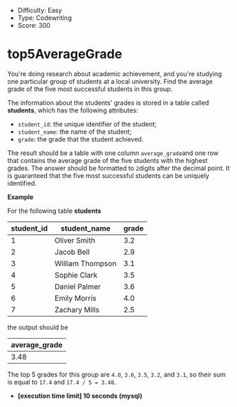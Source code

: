 - Difficulty: Easy
- Type: Codewriting
- Score: 300

# top5AverageGrade

You're doing research about academic achievement, and you're studying one particular group of students at a local university. Find the average grade of the five most successful students in this group.

The information about the students' grades is stored in a table called **students**, which has the following attributes:

- `student_id`: the unique identifier of the student;
- `student_name`: the name of the student;
- `grade`: the grade that the student achieved.

The result should be a table with one column `average_grade`and one row that contains the average grade of the five students with the highest grades. The answer should be formatted to `2`digits after the decimal point. It is guaranteed that the five most successful students can be uniquely identified.

**Example**

For the following table **students**

| student_id | student_name     | grade |
| ---------- | ---------------- | ----- |
| 1          | Oliver Smith     | 3.2   |
| 2          | Jacob Bell       | 2.9   |
| 3          | William Thompson | 3.1   |
| 4          | Sophie Clark     | 3.5   |
| 5          | Daniel Palmer    | 3.6   |
| 6          | Emily Morris     | 4.0   |
| 7          | Zachary Mills    | 2.5   |

the output should be

| average_grade |
| ------------- |
| 3.48          |

The top 5 grades for this group are `4.0`, `3.6`, `3.5`, `3.2`, and `3.1`, so their sum is equal to `17.4` and `17.4 / 5 = 3.48`.

- **[execution time limit] 10 seconds (mysql)**